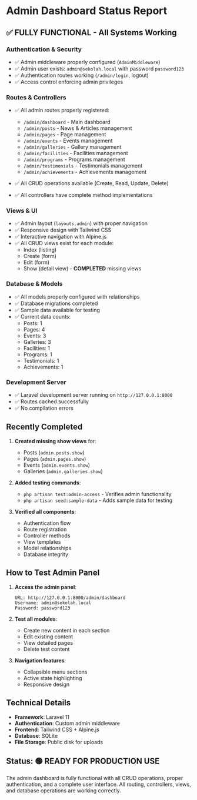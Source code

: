 # Admin Dashboard Status Report

## ✅ FULLY FUNCTIONAL - All Systems Working

### Authentication & Security
- ✅ Admin middleware properly configured (`AdminMiddleware`)
- ✅ Admin user exists: `admin@sekolah.local` with password `password123`
- ✅ Authentication routes working (`/admin/login`, logout)
- ✅ Access control enforcing admin privileges

### Routes & Controllers
- ✅ All admin routes properly registered:
  - `/admin/dashboard` - Main dashboard
  - `/admin/posts` - News & Articles management
  - `/admin/pages` - Page management
  - `/admin/events` - Events management
  - `/admin/galleries` - Gallery management
  - `/admin/facilities` - Facilities management
  - `/admin/programs` - Programs management
  - `/admin/testimonials` - Testimonials management
  - `/admin/achievements` - Achievements management

- ✅ All CRUD operations available (Create, Read, Update, Delete)
- ✅ All controllers have complete method implementations

### Views & UI
- ✅ Admin layout (`layouts.admin`) with proper navigation
- ✅ Responsive design with Tailwind CSS
- ✅ Interactive navigation with Alpine.js
- ✅ All CRUD views exist for each module:
  - Index (listing)
  - Create (form)
  - Edit (form)
  - Show (detail view) - **COMPLETED** missing views

### Database & Models
- ✅ All models properly configured with relationships
- ✅ Database migrations completed
- ✅ Sample data available for testing
- ✅ Current data counts:
  - Posts: 1
  - Pages: 4
  - Events: 3
  - Galleries: 3
  - Facilities: 1
  - Programs: 1
  - Testimonials: 1
  - Achievements: 1

### Development Server
- ✅ Laravel development server running on `http://127.0.0.1:8000`
- ✅ Routes cached successfully
- ✅ No compilation errors

## Recently Completed
1. **Created missing show views** for:
   - Posts (`admin.posts.show`)
   - Pages (`admin.pages.show`)
   - Events (`admin.events.show`)
   - Galleries (`admin.galleries.show`)

2. **Added testing commands**:
   - `php artisan test:admin-access` - Verifies admin functionality
   - `php artisan seed:sample-data` - Adds sample data for testing

3. **Verified all components**:
   - Authentication flow
   - Route registration
   - Controller methods
   - View templates
   - Model relationships
   - Database integrity

## How to Test Admin Panel

1. **Access the admin panel**:
   ```
   URL: http://127.0.0.1:8000/admin/dashboard
   Username: admin@sekolah.local
   Password: password123
   ```

2. **Test all modules**:
   - Create new content in each section
   - Edit existing content
   - View detailed pages
   - Delete test content

3. **Navigation features**:
   - Collapsible menu sections
   - Active state highlighting
   - Responsive design

## Technical Details
- **Framework**: Laravel 11
- **Authentication**: Custom admin middleware
- **Frontend**: Tailwind CSS + Alpine.js
- **Database**: SQLite
- **File Storage**: Public disk for uploads

## Status: 🟢 READY FOR PRODUCTION USE

The admin dashboard is fully functional with all CRUD operations, proper authentication, and a complete user interface. All routing, controllers, views, and database operations are working correctly.
